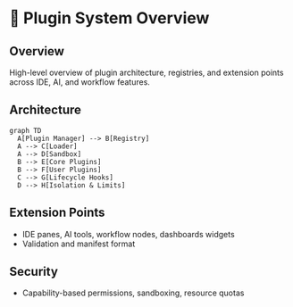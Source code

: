 # 🔌 Plugin System Overview

## Overview

High-level overview of plugin architecture, registries, and extension points across IDE, AI, and workflow features.

## Architecture

```mermaid
graph TD
  A[Plugin Manager] --> B[Registry]
  A --> C[Loader]
  A --> D[Sandbox]
  B --> E[Core Plugins]
  B --> F[User Plugins]
  C --> G[Lifecycle Hooks]
  D --> H[Isolation & Limits]
```

## Extension Points

- IDE panes, AI tools, workflow nodes, dashboards widgets
- Validation and manifest format

## Security

- Capability-based permissions, sandboxing, resource quotas


